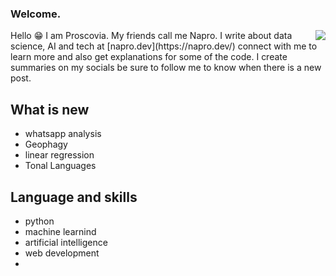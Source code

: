 ### Welcome.
<img align='right' src='https://github.com/pronapro/pronapro/blob/main/better.png'>


<p>Hello 😁 I am Proscovia. My friends call me Napro. I write about data science, AI and tech at [napro.dev](https://napro.dev/) connect with me to learn more and also get explanations for some of the code. I create summaries on my socials be sure to follow me to know when there is a new post.</p>

## What is new
* whatsapp analysis
* Geophagy
* linear regression
* Tonal Languages

## Language and skills
* python
* machine learnind
* artificial intelligence
* web development
* 




